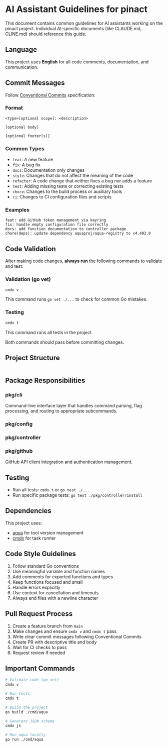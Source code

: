 # AI Assistant Guidelines for pinact

This document contains common guidelines for AI assistants working on the pinact project.
Individual AI-specific documents (like CLAUDE.md, CLINE.md) should reference this guide.

## Language

This project uses **English** for all code comments, documentation, and communication.

## Commit Messages

Follow [Conventional Commits](https://www.conventionalcommits.org/) specification:

### Format

```
<type>[optional scope]: <description>

[optional body]

[optional footer(s)]
```

### Common Types

- `feat`: A new feature
- `fix`: A bug fix
- `docs`: Documentation only changes
- `style`: Changes that do not affect the meaning of the code
- `refactor`: A code change that neither fixes a bug nor adds a feature
- `test`: Adding missing tests or correcting existing tests
- `chore`: Changes to the build process or auxiliary tools
- `ci`: Changes to CI configuration files and scripts

### Examples

```
feat: add GitHub token management via keyring
fix: handle empty configuration file correctly
docs: add function documentation to controller package
chore(deps): update dependency aquaproj/aqua-registry to v4.403.0
```

## Code Validation

After making code changes, **always run** the following commands to validate and test:

### Validation (go vet)

```sh
cmdx v
```

This command runs `go vet ./...` to check for common Go mistakes.

### Testing

```sh
cmdx t
```

This command runs all tests in the project.

Both commands should pass before committing changes.

## Project Structure

```
```

## Package Responsibilities

### pkg/cli

Command-line interface layer that handles command parsing, flag processing, and routing to appropriate subcommands.

### pkg/config


### pkg/controller

### pkg/github

GitHub API client integration and authentication management.


## Testing

- Run all tests: `cmdx t` or `go test ./...`
- Run specific package tests: `go test ./pkg/controller/install`

## Dependencies

This project uses:

- [aqua](https://aquaproj.github.io/) for tool version management
- [cmdx](https://github.com/suzuki-shunsuke/cmdx) for task runner

## Code Style Guidelines

1. Follow standard Go conventions
2. Use meaningful variable and function names
3. Add comments for exported functions and types
4. Keep functions focused and small
5. Handle errors explicitly
6. Use context for cancellation and timeouts
7. Always end files with a newline character

## Pull Request Process

1. Create a feature branch from `main`
2. Make changes and ensure `cmdx v` and `cmdx t` pass
3. Write clear commit messages following Conventional Commits
4. Create PR with descriptive title and body
5. Wait for CI checks to pass
6. Request review if needed

## Important Commands

```sh
# Validate code (go vet)
cmdx v

# Run tests
cmdx t

# Build the project
go build ./cmd/aqua

# Generate JSON schema
cmdx js

# Run aqua locally
go run ./cmd/aqua
```
